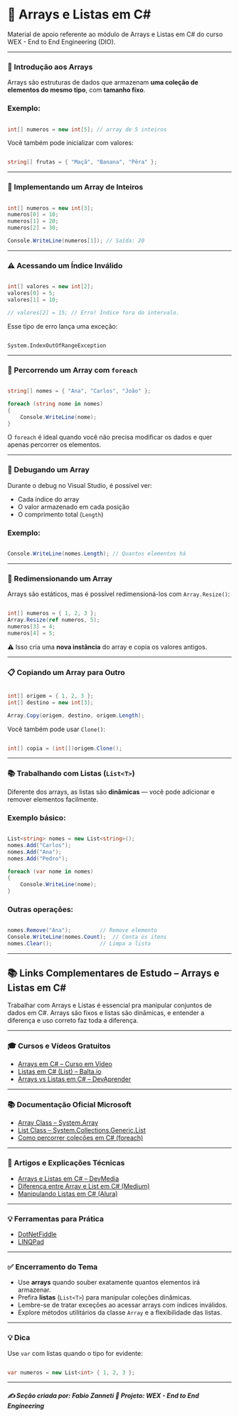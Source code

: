 # 🔢 Arrays e Listas em C#

Material de apoio referente ao módulo de Arrays e Listas em C# do curso WEX - End to End Engineering (DIO).

---

### 🧠 Introdução aos Arrays

Arrays são estruturas de dados que armazenam **uma coleção de elementos do mesmo tipo**, com **tamanho fixo**.

### Exemplo:

```csharp

int[] numeros = new int[5]; // array de 5 inteiros

```

Você também pode inicializar com valores:

```csharp

string[] frutas = { "Maçã", "Banana", "Pêra" };

```

---

### 🔨 Implementando um Array de Inteiros

```csharp

int[] numeros = new int[3];
numeros[0] = 10;
numeros[1] = 20;
numeros[2] = 30;

Console.WriteLine(numeros[1]); // Saída: 20

```

---

### ⚠️ Acessando um Índice Inválido

```csharp

int[] valores = new int[2];
valores[0] = 5;
valores[1] = 10;

// valores[2] = 15; // Erro! Índice fora do intervalo.

```

Esse tipo de erro lança uma exceção:

```plaintext

System.IndexOutOfRangeException

```

---

### 🔁 Percorrendo um Array com `foreach`

```csharp

string[] nomes = { "Ana", "Carlos", "João" };

foreach (string nome in nomes)
{
    Console.WriteLine(nome);
}

```

O `foreach` é ideal quando você não precisa modificar os dados e quer apenas percorrer os elementos.

---

### 🐞 Debugando um Array

Durante o debug no Visual Studio, é possível ver:

* Cada índice do array
* O valor armazenado em cada posição
* O comprimento total (`Length`)

### Exemplo:

```csharp

Console.WriteLine(nomes.Length); // Quantos elementos há

```

---

### 🔄 Redimensionando um Array

Arrays são estáticos, mas é possível redimensioná-los com `Array.Resize()`:

```csharp

int[] numeros = { 1, 2, 3 };
Array.Resize(ref numeros, 5);
numeros[3] = 4;
numeros[4] = 5;

```

⚠️ Isso cria uma **nova instância** do array e copia os valores antigos.

---

### 📋 Copiando um Array para Outro

```csharp

int[] origem = { 1, 2, 3 };
int[] destino = new int[3];

Array.Copy(origem, destino, origem.Length);

```

Você também pode usar `Clone()`:

```csharp

int[] copia = (int[])origem.Clone();

```

---

### 📚 Trabalhando com Listas (`List<T>`)

Diferente dos arrays, as listas são **dinâmicas** — você pode adicionar e remover elementos facilmente.

### Exemplo básico:

```csharp

List<string> nomes = new List<string>();
nomes.Add("Carlos");
nomes.Add("Ana");
nomes.Add("Pedro");

foreach (var nome in nomes)
{
    Console.WriteLine(nome);
}

```

### Outras operações:

```csharp

nomes.Remove("Ana");         // Remove elemento
Console.WriteLine(nomes.Count);  // Conta os itens
nomes.Clear();               // Limpa a lista

```
---

## 📚 Links Complementares de Estudo – Arrays e Listas em C#

Trabalhar com Arrays e Listas é essencial pra manipular conjuntos de dados em C#. Arrays são fixos e listas são dinâmicas, e entender a diferença e uso correto faz toda a diferença.

---

### 🎓 Cursos e Vídeos Gratuitos

- [Arrays em C# – Curso em Vídeo](https://www.youtube.com/watch?v=KoJ8PfRpQBY)
- [Listas em C# (List<T>) – Balta.io](https://www.youtube.com/watch?v=SGvUu2hEqyA)
- [Arrays vs Listas em C# – DevAprender](https://www.youtube.com/watch?v=K6E1dEpCGdU)

---

### 📚 Documentação Oficial Microsoft

- [Array Class – System.Array](https://learn.microsoft.com/pt-br/dotnet/api/system.array?view=net-8.0)
- [List<T> Class – System.Collections.Generic.List](https://learn.microsoft.com/pt-br/dotnet/api/system.collections.generic.list-1?view=net-8.0)
- [Como percorrer coleções em C# (foreach)](https://learn.microsoft.com/pt-br/dotnet/csharp/language-reference/keywords/foreach-in)

---

### 🧠 Artigos e Explicações Técnicas

- [Arrays e Listas em C# – DevMedia](https://www.devmedia.com.br/arrays-e-listas-em-c/28021)
- [Diferença entre Array e List em C# (Medium)](https://medium.com/@jrodrigues/diferen%C3%A7a-entre-array-e-list-em-c-4a36f7d6b535)
- [Manipulando Listas em C# (Alura)](https://www.alura.com.br/artigos/listas-em-csharp)

---

### 💡 Ferramentas para Prática

- [DotNetFiddle](https://dotnetfiddle.net/)
- [LINQPad](https://www.linqpad.net/)

---

### ✅ Encerramento do Tema

- Use **arrays** quando souber exatamente quantos elementos irá armazenar.
- Prefira **listas** (`List<T>`) para manipular coleções dinâmicas.
- Lembre-se de tratar exceções ao acessar arrays com índices inválidos.
- Explore métodos utilitários da classe `Array` e a flexibilidade das listas.

---

### 💡 Dica

Use `var` com listas quando o tipo for evidente:

```csharp

var numeros = new List<int> { 1, 2, 3 };

```

---

##### ✍️ **Seção criada por:** *Fabio Zanneti* 🎯 Projeto: **WEX - End to End Engineering**
